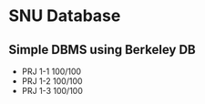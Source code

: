 # SNU Database
   
Simple DBMS using Berkeley DB
---
* PRJ 1-1 100/100
* PRJ 1-2 100/100
* PRJ 1-3 100/100
